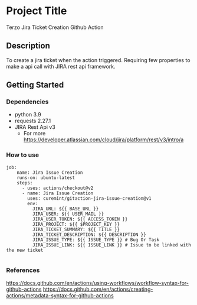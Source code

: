 # Project Title

Terzo Jira Ticket Creation Github Action

## Description

To create a jira ticket when the action triggered. Requiring few properties to make a api call with JIRA rest api framework.

## Getting Started

### Dependencies

* python 3.9
* requests 2.27.1
* JIRA Rest Api v3
  * For more https://developer.atlassian.com/cloud/jira/platform/rest/v3/intro/a

### How to use

```
job:
    name: Jira Issue Creation
    runs-on: ubuntu-latest
    steps:
      - uses: actions/checkout@v2
      - name: Jira Issue Creation
        uses: curemint/gitaction-jira-issue-creation@v1
        env:
          JIRA_URL: ${{ BASE_URL }}
          JIRA_USER: ${{ USER_MAIL }}
          JIRA_USER_TOKEN: ${{ ACCESS_TOKEN }}
          JIRA_PROJECT: ${{ $PROJECT_KEY }}
          JIRA_TICKET_SUMMARY: ${{ TITLE }}
          JIRA_TICKET_DESCRIPTION: ${{ DESCRIPTION }}
          JIRA_ISSUE_TYPE: ${{ ISSUE_TYPE }} # Bug Or Task
          JIRA_ISSUE_LINK: ${{ ISSUE_LINK }} # Issue to be linked with the new ticket
          
```
### References

https://docs.github.com/en/actions/using-workflows/workflow-syntax-for-github-actions
https://docs.github.com/en/actions/creating-actions/metadata-syntax-for-github-actions

